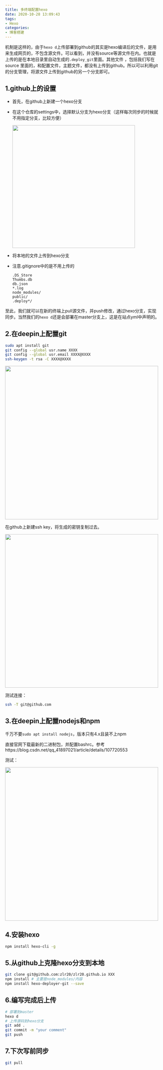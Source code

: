 ```yaml
---
title: 多终端配置hexo
date: 2020-10-28 13:09:43
tags:
- Hexo
categories:
- 博客搭建
---
```


机制是这样的，由于`hexo d`上传部署到github的其实是hexo编译后的文件，是用来生成网页的，不包含源文件。可以看到，并没有source等源文件在内。也就是上传的是在本地目录里自动生成的`.deploy_git`里面。其他文件 ，包括我们写在source 里面的，和配置文件，主题文件，都没有上传到github。所以可以利用git的分支管理，将源文件上传到github的另一个分支即可。

<!--More-->

## 1.github上的设置

- 首先，在github上新建一个hexo分支

- 在这个仓库的settings中，选择默认分支为hexo分支（这样每次同步的时候就不用指定分支，比较方便）

  <img src='http://i1.fuimg.com/728885/6aea68a321528a33.png' width=400>

- 将本地的文件上传到hexo分支

- 注意.gitignore中的是不用上传的

  ```
  .DS_Store
  Thumbs.db
  db.json
  *.log
  node_modules/
  public/
  .deploy*/
  ```

至此，我们就可以在新的终端上pull源文件，并push修改，通过hexo分支，实现同步。当然我们的`hexo d`还是会部署在master分支上，这是在站点yml中声明的。

## 2.在deepin上配置git

```bash
sudo apt install git
git config --global usr.name XXXX
git config --global usr.email XXXX@XXXX
ssh-keygen -t rsa -C XXXX@XXXX
```

<img src='http://i2.tiimg.com/728885/bf0120b40a221288.png' width=500>

在github上新建ssh key，将生成的密钥复制过去。

<img src='http://i2.tiimg.com/728885/8b9102b6d40c0c98.png' width=500>

测试连接：

```bash
ssh -T git@github.com
```

## 3.在deepin上配置nodejs和npm

千万不要`sudo apt install nodejs`，版本只有4.x且装不上npm

直接官网下载最新的二进制包，并配置bashrc。参考https://blog.csdn.net/qq_41897021/article/details/107720553

测试：

<img src='http://i2.tiimg.com/728885/6da6881b4e3373d0.png' width=500>

## 4.安装hexo

```bash
npm install hexo-cli -g
```

## 5.从github上克隆hexo分支到本地

```bash
git clone git@github.com:zlr20/zlr20.github.io XXX
npm install # 主要是node_modules/内容
npm install hexo-deployer-git --save
```

## 6.编写完成后上传

```bash
# 部署到master
hexo d
# 上传源码到hexo分支
git add .
git commit -m "your comment"
git push
```

## 7.下次写前同步

```bash
git pull
```

